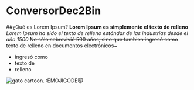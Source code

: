 # ConversorDec2Bin
 ##¿Qué es Lorem Ipsum?
**Lorem Ipsum es simplemente el texto de relleno**
_Lorem Ipsum ha sido el texto de relleno estándar de las industrias desde el año 1500_
~~No sólo sobrevivió 500 años, sino que tambien ingresó como texto de relleno en documentos electrónicos~~~
- ingresó como 
- texto de 
- relleno
  

![gato cartoon.](https://www.google.com/url?sa=i&url=https%3A%2F%2Fes.pinterest.com%2Fpin%2F651192427352783584%2F&psig=AOvVaw3LbkdztxCwwEW_I4n2ITGc&ust=1727367819907000&source=images&cd=vfe&opi=89978449&ved=0CBQQjRxqFwoTCMiirN3A3ogDFQAAAAAdAAAAABAE)
:EMOJICODE😿

